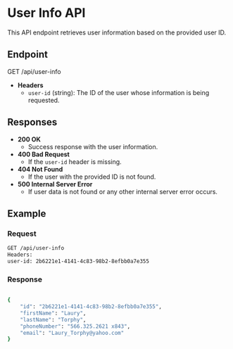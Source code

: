 # User Info API

This API endpoint retrieves user information based on the provided user ID.

## Endpoint

GET /api/user-info

- **Headers**
  - `user-id` (string): The ID of the user whose information is being requested.

## Responses

- **200 OK**
  - Success response with the user information.
- **400 Bad Request**
  - If the `user-id` header is missing.
- **404 Not Found**
  - If the user with the provided ID is not found.
- **500 Internal Server Error**
  - If user data is not found or any other internal server error occurs.

## Example

### Request

```bash
GET /api/user-info
Headers:
user-id: 2b6221e1-4141-4c83-98b2-8efbb0a7e355
```

### Response

```bash

{
    "id": "2b6221e1-4141-4c83-98b2-8efbb0a7e355",
    "firstName": "Laury",
    "lastName": "Torphy",
    "phoneNumber": "566.325.2621 x843",
    "email": "Laury_Torphy@yahoo.com"
}

```

